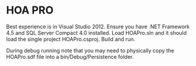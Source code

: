 HOA PRO
============

Best experience is in Visual Studio 2012. Ensure you have .NET Framework 4.5 and SQL Server Compact 4.0 installed.
Load HOAPro.sln and it should load the single project HOAPro.csproj. Build and run.

During debug running note that you may need to physically copy the HOAPro.sdf file into a bin/Debug/Persistence folder.
